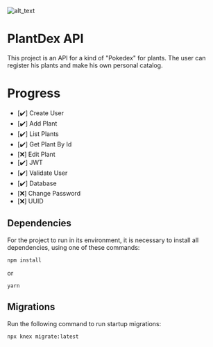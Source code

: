 ![alt_text](https://res.cloudinary.com/dkafjz7rw/image/upload/v1589768224/LogoPlanta-03_1_mtssou.png)
# PlantDex API 

This project is an API for a kind of "Pokedex" for plants. The user can register his plants and make his own personal catalog.

# Progress

- [:heavy_check_mark:] Create User
- [:heavy_check_mark:] Add Plant
- [:heavy_check_mark:] List Plants
- [:heavy_check_mark:] Get Plant By Id
- [:x:] Edit Plant
- [:heavy_check_mark:] JWT
- [:heavy_check_mark:] Validate User
- [:heavy_check_mark:] Database
- [:x:] Change Password
- [:x:] UUID

## Dependencies
For the project to run in its environment, it is necessary to install all dependencies, using one of these commands:
~~~
npm install
~~~
or
~~~
yarn
~~~

## Migrations
Run the following command to run startup migrations:
~~~
npx knex migrate:latest
~~~
